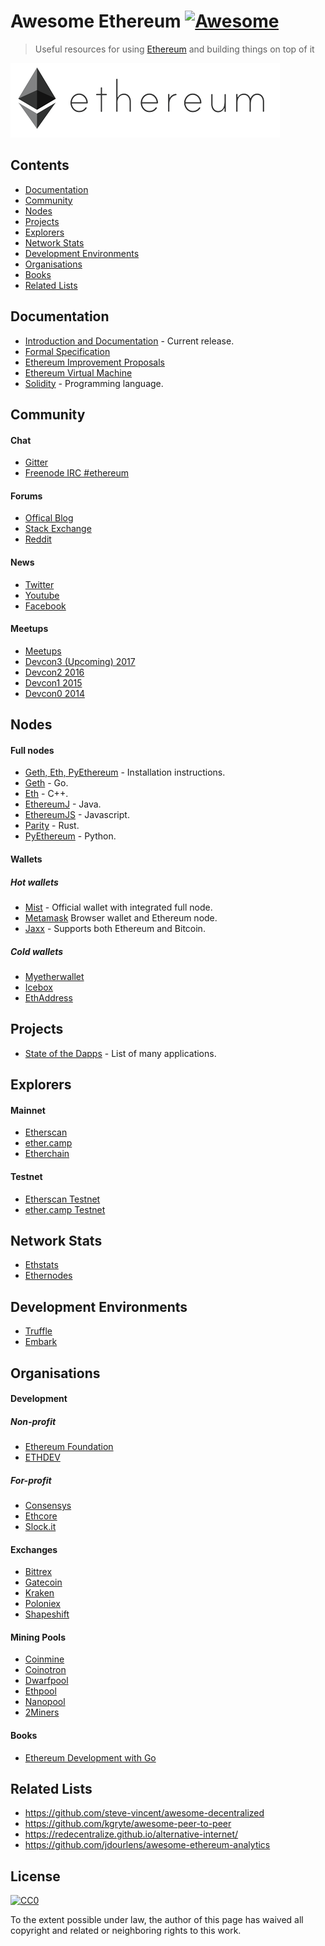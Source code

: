 # Awesome Ethereum [![Awesome](https://cdn.rawgit.com/sindresorhus/awesome/d7305f38d29fed78fa85652e3a63e154dd8e8829/media/badge.svg)](https://github.com/sindresorhus/awesome)

> Useful resources for using [Ethereum](https://www.ethereum.org/) and building things on top of it

![Ethereum Logo](eth_logo.png)

## Contents

* [Documentation](#documentation)
* [Community](#community)
* [Nodes](#nodes)
* [Projects](#projects)
* [Explorers](#explorers)
* [Network Stats](#network-stats)
* [Development Environments](#development-environments)
* [Organisations](#organisations)
* [Books](#books)
* [Related Lists](#related-lists)

## Documentation

* [Introduction and Documentation](http://www.ethdocs.org/en/latest/) - Current release.
* [Formal Specification](https://ethereum.github.io/yellowpaper/paper.pdf)
* [Ethereum Improvement Proposals](https://github.com/ethereum/EIPs)
* [Ethereum Virtual Machine](https://github.com/pirapira/awesome-ethereum-virtual-machine)
* [Solidity](http://solidity.readthedocs.org/) - Programming language.

## Community

#### Chat

* [Gitter](https://gitter.im/ethereum/)
* [Freenode IRC #ethereum](irc://irc.freenode.net/ethereum)

#### Forums

* [Offical Blog](https://blog.ethereum.org/)
* [Stack Exchange](https://ethereum.stackexchange.com/)
* [Reddit](https://www.reddit.com/r/ethereum)

#### News

* [Twitter](https://twitter.com/ethereumproject)
* [Youtube](http://www.youtube.com/ethereumproject)
* [Facebook](https://www.facebook.com/ethereumproject)

#### Meetups

* [Meetups](http://ethereum.meetup.com/)
* [Devcon3 (Upcoming) 2017](https://ethereumfoundation.org/devcon3/)
* [Devcon2 2016](https://www.youtube.com/watch?v=1wayaZ1-iBE&list=PLaM7G4Llrb7xqzgOwbvNv63_KM7VH84Rd)
* [Devcon1 2015](https://www.youtube.com/playlist?list=PLJqWcTqh_zKHQUFX4IaVjWjfT2tbS4NVk)
* [Devcon0 2014](https://www.youtube.com/watch?v=_BvvUlKDqp0&list=PLJqWcTqh_zKEjpSej3ddtDOKPRGl_7MhS)

## Nodes

#### Full nodes

* [Geth, Eth, PyEthereum](https://www.ethereum.org/cli) - Installation instructions.
* [Geth](https://github.com/ethereum/go-ethereum/wiki/Building-Ethereum) - Go.
* [Eth](https://github.com/ethereum/webthree-umbrella) - C++.
* [EthereumJ](http://ethereumj.io/) - Java.
* [EthereumJS](https://ethereumjs.github.io/) - Javascript.
* [Parity](https://ethcore.io/parity.html) - Rust.
* [PyEthereum](https://github.com/ethereum/pyethereum) - Python.

#### Wallets

##### Hot wallets
* [Mist](https://github.com/ethereum/mist) - Official wallet with integrated full node.
* [Metamask](https://metamask.io/) Browser wallet and Ethereum node.
* [Jaxx](http://jaxx.io/) - Supports both Ethereum and Bitcoin.

##### Cold wallets

* [Myetherwallet](http://myetherwallet.com/)
* [Icebox](https://github.com/consenSys/icebox)
* [EthAddress](https://github.com/ryepdx/ethaddress.org)

## Projects

* [State of the Dapps](http://dapps.ethercasts.com/) - List of many applications.

## Explorers

#### Mainnet

* [Etherscan](https://etherscan.io/)
* [ether.camp](https://live.ether.camp/)
* [Etherchain](https://www.etherchain.org/)

#### Testnet

* [Etherscan Testnet](https://testnet.etherscan.io/)
* [ether.camp Testnet](https://morden.ether.camp/)

## Network Stats

* [Ethstats](https://ethstats.net/)
* [Ethernodes](http://ethernodes.org/)

## Development Environments

* [Truffle](http://truffleframework.com/)
* [Embark](https://github.com/iurimatias/embark-framework)

## Organisations

#### Development

##### Non-profit

* [Ethereum Foundation](https://www.ethereum.org/foundation)
* [ETHDEV](http://ethdev.com/)

##### For-profit

* [Consensys](https://consensys.net/)
* [Ethcore](https://ethcore.io/)
* [Slock.it](https://slock.it/)

#### Exchanges

* [Bittrex](https://bittrex.com/)
* [Gatecoin](https://gatecoin.com/)
* [Kraken](https://kraken.com/)
* [Poloniex](https://poloniex.com/)
* [Shapeshift](https://shapeshift.io/)

#### Mining Pools

* [Coinmine](https://www2.coinmine.pl/)
* [Coinotron](https://www.coinotron.com/app?action=home)
* [Dwarfpool](http://dwarfpool.com/)
* [Ethpool](http://ethpool.org/)
* [Nanopool](http://nanopool.org/)
* [2Miners](https://2miners.com)

#### Books

* [Ethereum Development with Go](https://goethereumbook.org/)

## Related Lists

* https://github.com/steve-vincent/awesome-decentralized
* https://github.com/kgryte/awesome-peer-to-peer
* https://redecentralize.github.io/alternative-internet/
* https://github.com/jdourlens/awesome-ethereum-analytics

## License

[![CC0](https://i.creativecommons.org/p/zero/1.0/88x31.png)](https://creativecommons.org/publicdomain/zero/1.0/)

To the extent possible under law, the author of this page has waived all copyright and related or neighboring rights to this work.

